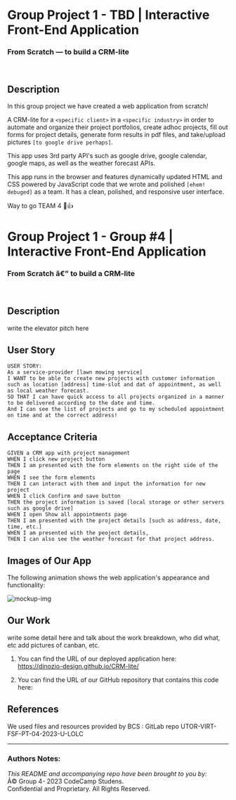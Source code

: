 # Group Project 1 - TBD | Interactive Front-End Application
### From Scratch — to build a CRM-lite
<br>

## Description

In this group project we have created a web application from scratch! 

A CRM-lite for a `<specific client>` in a `<specific industry>` in order to automate and organize their project portfolios, create adhoc projects, fill out forms for project details, generate form results in pdf files, and take/upload pictures `[to google drive perhaps]`.

This app uses 3rd party API's such as google drive, google calendar, google maps, as well as the weather forecast APIs. 


This app runs in the browser and features dynamically updated HTML and CSS powered by JavaScript code that we wrote and polished `[ehem! debuged]` as a team. It has a clean, polished, and responsive user interface. 

Way to go TEAM 4 🙏👍



# Group Project 1 - Group #4 | Interactive Front-End Application
### From Scratch â€” to build a CRM-lite
<br>


## Description

write the elevator pitch here 


## User Story

```
USER STORY:
As a service-provider [lawn mowing service] 
I WANT to be able to create new projects with customer information such as location [address] time-slot and dat of appointment, as well as local weather forecast. 
SO THAT I can have quick access to all projects organized in a manner to be delivered according to the date and time. 
And I can see the list of projects and go to my scheduled appointment on time and at the correct address!
```


## Acceptance Criteria

```
GIVEN a CRM app with project management
WHEN I click new project button
THEN I am presented with the form elements on the right side of the page
WHEN I see the form elements
THEN I can interact with them and input the information for new project
WHEN I click Confirm and save button
THEN the project information is saved [local storage or other servers such as google drive]
WHEN I open Show all appointments page
THEN I am presented with the project details [such as address, date, time, etc.]
WHEN I am presented with the peoject details, 
THEN I can also see the weather forecast for that project address.

```


## Images of Our App

The following animation shows the web application's appearance and functionality:

<img src="mockup.png" alt="mockup-img">


## Our Work
write some detail here
and talk about the work breakdown, who did what, etc
add pictures of canban, etc.


1. You can find the URL of our deployed application here:<br>
https://dinozio-design.github.io/CRM-lite/


2. You can find the URL of our GitHub repository that contains this code here:<br>



## References
We used files and resources provided by BCS : GitLab repo UTOR-VIRT-FSF-PT-04-2023-U-LOLC


- - -
### Authors Notes:<br>
_This README and accompanying repo have been brought to you by:_<br>
Â© Group 4- 2023 CodeCamp Studens.<br> 
Confidential and Proprietary. All Rights Reserved.